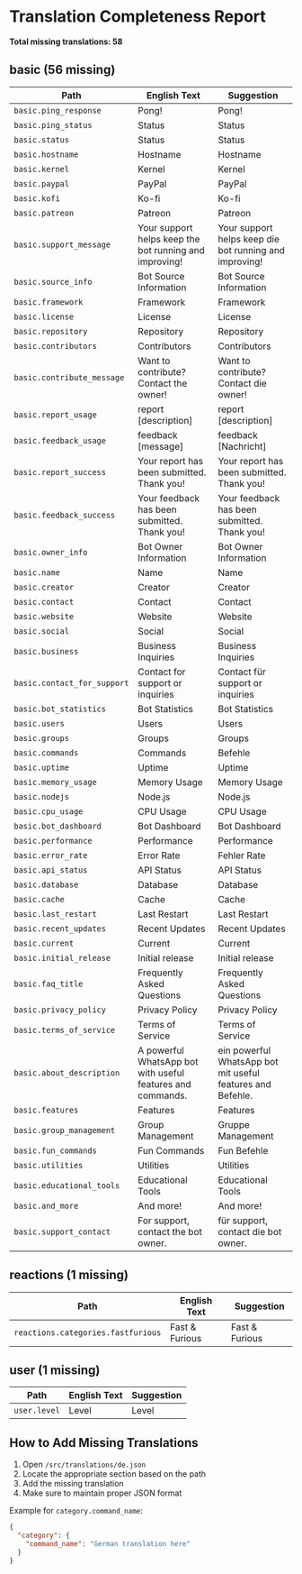 # Translation Completeness Report

**Total missing translations: 58**

## basic (56 missing)

| Path | English Text | Suggestion |
|------|-------------|------------|
| `basic.ping_response` | Pong! | Pong! |
| `basic.ping_status` | Status | Status |
| `basic.status` | Status | Status |
| `basic.hostname` | Hostname | Hostname |
| `basic.kernel` | Kernel | Kernel |
| `basic.paypal` | PayPal | PayPal |
| `basic.kofi` | Ko-fi | Ko-fi |
| `basic.patreon` | Patreon | Patreon |
| `basic.support_message` | Your support helps keep the bot running and improving! | Your support helps keep die bot running and improving! |
| `basic.source_info` | Bot Source Information | Bot Source Information |
| `basic.framework` | Framework | Framework |
| `basic.license` | License | License |
| `basic.repository` | Repository | Repository |
| `basic.contributors` | Contributors | Contributors |
| `basic.contribute_message` | Want to contribute? Contact the owner! | Want to contribute? Contact die owner! |
| `basic.report_usage` | report [description] | report [description] |
| `basic.feedback_usage` | feedback [message] | feedback [Nachricht] |
| `basic.report_success` | Your report has been submitted. Thank you! | Your report has been submitted. Thank you! |
| `basic.feedback_success` | Your feedback has been submitted. Thank you! | Your feedback has been submitted. Thank you! |
| `basic.owner_info` | Bot Owner Information | Bot Owner Information |
| `basic.name` | Name | Name |
| `basic.creator` | Creator | Creator |
| `basic.contact` | Contact | Contact |
| `basic.website` | Website | Website |
| `basic.social` | Social | Social |
| `basic.business` | Business Inquiries | Business Inquiries |
| `basic.contact_for_support` | Contact for support or inquiries | Contact für support or inquiries |
| `basic.bot_statistics` | Bot Statistics | Bot Statistics |
| `basic.users` | Users | Users |
| `basic.groups` | Groups | Groups |
| `basic.commands` | Commands | Befehle |
| `basic.uptime` | Uptime | Uptime |
| `basic.memory_usage` | Memory Usage | Memory Usage |
| `basic.nodejs` | Node.js | Node.js |
| `basic.cpu_usage` | CPU Usage | CPU Usage |
| `basic.bot_dashboard` | Bot Dashboard | Bot Dashboard |
| `basic.performance` | Performance | Performance |
| `basic.error_rate` | Error Rate | Fehler Rate |
| `basic.api_status` | API Status | API Status |
| `basic.database` | Database | Database |
| `basic.cache` | Cache | Cache |
| `basic.last_restart` | Last Restart | Last Restart |
| `basic.recent_updates` | Recent Updates | Recent Updates |
| `basic.current` | Current | Current |
| `basic.initial_release` | Initial release | Initial release |
| `basic.faq_title` | Frequently Asked Questions | Frequently Asked Questions |
| `basic.privacy_policy` | Privacy Policy | Privacy Policy |
| `basic.terms_of_service` | Terms of Service | Terms of Service |
| `basic.about_description` | A powerful WhatsApp bot with useful features and commands. | ein powerful WhatsApp bot mit useful features and Befehle. |
| `basic.features` | Features | Features |
| `basic.group_management` | Group Management | Gruppe Management |
| `basic.fun_commands` | Fun Commands | Fun Befehle |
| `basic.utilities` | Utilities | Utilities |
| `basic.educational_tools` | Educational Tools | Educational Tools |
| `basic.and_more` | And more! | And more! |
| `basic.support_contact` | For support, contact the bot owner. | für support, contact die bot owner. |

## reactions (1 missing)

| Path | English Text | Suggestion |
|------|-------------|------------|
| `reactions.categories.fastfurious` | Fast & Furious | Fast & Furious |

## user (1 missing)

| Path | English Text | Suggestion |
|------|-------------|------------|
| `user.level` | Level | Level |

## How to Add Missing Translations

1. Open `/src/translations/de.json`
2. Locate the appropriate section based on the path
3. Add the missing translation
4. Make sure to maintain proper JSON format

Example for `category.command_name`:
```json
{
  "category": {
    "command_name": "German translation here"
  }
}
```
